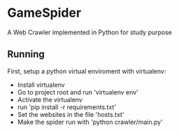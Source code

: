 # GameSpider
A Web Crawler implemented in Python for study purpose

## Running

First, setup a python virtual enviroment with virtualenv:

* Install virtualenv 
* Go to project root and run 'virtualenv env'
* Activate the virtualenv
* run 'pip install -r requirements.txt'
* Set the websites in the file 'hosts.txt'
* Make the spider run with 'python crawler/main.py'

